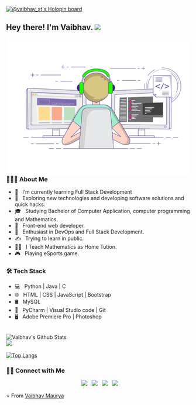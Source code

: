 [![@vaibhav_xt's Holopin board](https://holopin.me/vaibhav_xt)](https://holopin.io/@vaibhav_xt)
<h2> Hey there! I'm Vaibhav. <img src="https://github.com/souvikguria98/souvikguria98/blob/master/Hi.gif" width="25"></h2>
<img align="right" alt="GIF" src="https://raw.githubusercontent.com/devSouvik/devSouvik/master/gif3.gif" width="500"/>

<h3> 👨🏻‍💻 About Me </h3>

- 🔭 &nbsp; I’m currently learning Full Stack Development
- 🤔 &nbsp; Exploring new technologies and developing software solutions and quick hacks.
- 🎓 &nbsp; Studying Bachelor of Computer Application, computer programming and Mathematics.
- 💼 &nbsp; Front-end web developer.
- 🌱 &nbsp; Enthusiast in DevOps and Full Stack Development.
- ✍️ &nbsp; Trying to learn in public.
- 👨‍🏫 &nbsp; I Teach Mathematics as Home Tution.
- 🎮 &nbsp; Playing eSports game.

<h3>🛠 Tech Stack</h3>

- 💻 &nbsp; Python | Java | C  
- 🌐 &nbsp; HTML | CSS | JavaScript | Bootstrap 
- 🛢 &nbsp; MySQL
- 🔧 &nbsp; PyCharm | Visual Studio code | Git
- 🖥 &nbsp; Adobe Premiere Pro | Photoshop

<br>


<img align="center" src="https://github-readme-stats.vercel.app/api?username=vaibhav-xt&&show_icons=true&title_color=ffffff&icon_color=bb2acf&text_color=daf7dc&bg_color=151515" alt="Vaibhav's Github Stats">
<br>
<img width="48%" src="https://github-readme-streak-stats.herokuapp.com/?user=vaibhav-xt&show_icons=true&theme=onedark" />
</br>

[![Top Langs](https://github-readme-stats.vercel.app/api/top-langs/?username=vaibhav-xt&show_icons=true&theme=radical)](https://github.com/vaibhav-xt/github-readme-stats)


<h3> 🤝🏻 Connect with Me </h3>

<p align="center">
&nbsp; <a href="https://twitter.com/vaibhav_cc" target="_blank" rel="noopener noreferrer"><img src="https://img.icons8.com/plasticine/100/000000/twitter.png" width="50" /></a>  
&nbsp; <a href="https://vibhuu.hashnode.dev/" target="_blank" rel="noopener noreferrer"><img src="https://seeklogo.com/images/H/hashnode-logo-B114767E70-seeklogo.com.png" width="45" /></a>  
&nbsp; <a href="https://www.linkedin.com/in/vaibhavmaurya09/" target="_blank" rel="noopener noreferrer"><img src="https://img.icons8.com/plasticine/100/000000/linkedin.png" width="50" /></a>
&nbsp; <a href="mailto:vibhu.astute@gmail.com" target="_blank" rel="noopener noreferrer"><img src="https://img.icons8.com/plasticine/100/000000/gmail.png"  width="50" /></a>
</p>

⭐️ From [Vaibhav Maurya](https://github.com/vaibhav-xt)

